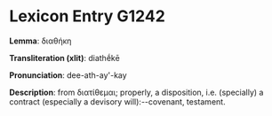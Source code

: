 # Lexicon Entry G1242

**Lemma**: διαθήκη

**Transliteration (xlit)**: diathḗkē

**Pronunciation**: dee-ath-ay'-kay

**Description**:
from διατίθεμαι; properly, a disposition, i.e. (specially) a contract (especially a devisory will):--covenant, testament.

